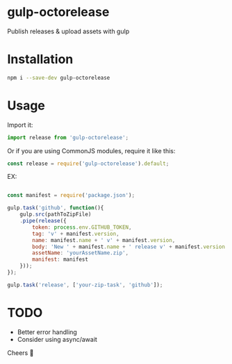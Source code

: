 # gulp-octorelease
Publish releases & upload assets with gulp

# Installation
```zsh
npm i --save-dev gulp-octorelease
```

# Usage

Import it:
```javascript
import release from 'gulp-octorelease';
```

Or if you are using CommonJS modules, require it like this:
```javascript
const release = require('gulp-octorelease').default;
```

EX:
```javascript

const manifest = require('package.json');

gulp.task('github', function(){
	gulp.src(pathToZipFile)
	.pipe(release({
		token: process.env.GITHUB_TOKEN,
		tag: 'v' + manifest.version,
		name: manifest.name + ' v' + manifest.version,
		body: 'New ' + manifest.name + ' release v' + manifest.version + '!',
		assetName: 'yourAssetName.zip',
		manifest: manifest
	}));
});

gulp.task('release', ['your-zip-task', 'github']);

```

# TODO

- Better error handling
- Consider using async/await

Cheers 🤖
